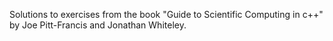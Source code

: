 Solutions to exercises from the book "Guide to Scientific Computing in c++" by Joe Pitt-Francis and Jonathan Whiteley. 
